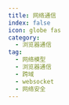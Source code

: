 ```yaml
---
title: 网络通信
index: false
icon: globe fas
category:
  - 浏览器通信
tag:
  - 网络模型
  - 浏览器通信
  - 跨域
  - websocket
  - 网络安全
---
```


<Catalog />
